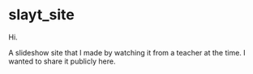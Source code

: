 # slayt_site
Hi. 

A slideshow site that I made by watching it from a teacher at the time. I wanted to share it publicly here.
